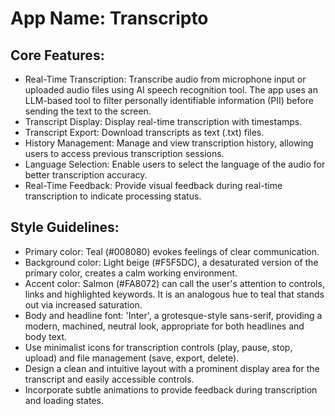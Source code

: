 # **App Name**: Transcripto

## Core Features:

- Real-Time Transcription: Transcribe audio from microphone input or uploaded audio files using AI speech recognition tool. The app uses an LLM-based tool to filter personally identifiable information (PII) before sending the text to the screen.
- Transcript Display: Display real-time transcription with timestamps.
- Transcript Export: Download transcripts as text (.txt) files.
- History Management: Manage and view transcription history, allowing users to access previous transcription sessions.
- Language Selection: Enable users to select the language of the audio for better transcription accuracy.
- Real-Time Feedback: Provide visual feedback during real-time transcription to indicate processing status.

## Style Guidelines:

- Primary color: Teal (#008080) evokes feelings of clear communication.
- Background color: Light beige (#F5F5DC), a desaturated version of the primary color, creates a calm working environment.
- Accent color: Salmon (#FA8072) can call the user's attention to controls, links and highlighted keywords. It is an analogous hue to teal that stands out via increased saturation.
- Body and headline font: 'Inter', a grotesque-style sans-serif, providing a modern, machined, neutral look, appropriate for both headlines and body text.
- Use minimalist icons for transcription controls (play, pause, stop, upload) and file management (save, export, delete).
- Design a clean and intuitive layout with a prominent display area for the transcript and easily accessible controls.
- Incorporate subtle animations to provide feedback during transcription and loading states.
